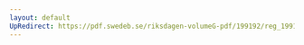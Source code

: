 ```yaml
---
layout: default
UpRedirect: https://pdf.swedeb.se/riksdagen-volumeG-pdf/199192/reg_199192/reg_199192_0400.pdf
---
```

